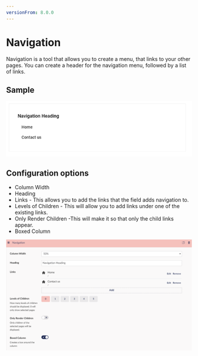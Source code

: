 ```yaml
---
versionFrom: 8.0.0
---
```


# Navigation

Navigation is a tool that allows you to create a menu, that links to your other pages. You can create a header for the navigation menu, followed by a list of links.

## Sample

![Navigation Frontend](images/Navigation-frontend.png)

## Configuration options

- Column Width
- Heading
- Links - This allows you to add the links that the field adds navigation to.
- Levels of Children - This will allow you to add links under one of the existing links.
- Only Render Children -This will make it so that only the child links appear.
- Boxed Column

![Navigation Backoffice](images/Navigation-backoffice.png)
